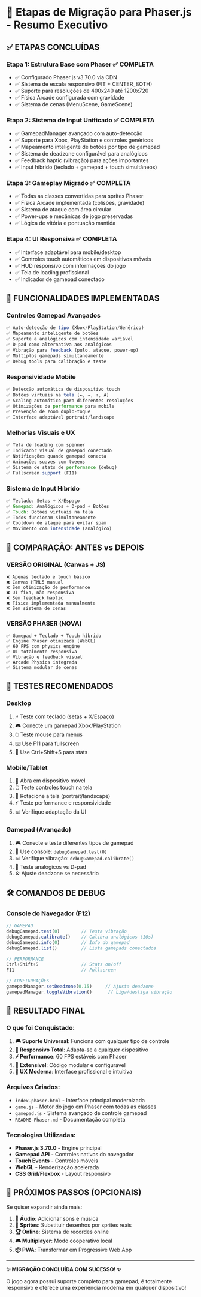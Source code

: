 # 🔄 Etapas de Migração para Phaser.js - Resumo Executivo

## ✅ ETAPAS CONCLUÍDAS

### **Etapa 1: Estrutura Base com Phaser** ✅ COMPLETA
- ✅ Configurado Phaser.js v3.70.0 via CDN
- ✅ Sistema de escala responsivo (FIT + CENTER_BOTH)
- ✅ Suporte para resoluções de 400x240 até 1200x720
- ✅ Física Arcade configurada com gravidade
- ✅ Sistema de cenas (MenuScene, GameScene)

### **Etapa 2: Sistema de Input Unificado** ✅ COMPLETA
- ✅ GamepadManager avançado com auto-detecção
- ✅ Suporte para Xbox, PlayStation e controles genéricos
- ✅ Mapeamento inteligente de botões por tipo de gamepad
- ✅ Sistema de deadzone configurável para analógicos
- ✅ Feedback haptic (vibração) para ações importantes
- ✅ Input híbrido (teclado + gamepad + touch simultâneos)

### **Etapa 3: Gameplay Migrado** ✅ COMPLETA
- ✅ Todas as classes convertidas para sprites Phaser
- ✅ Física Arcade implementada (colisões, gravidade)
- ✅ Sistema de ataque com área circular
- ✅ Power-ups e mecânicas de jogo preservadas
- ✅ Lógica de vitória e pontuação mantida

### **Etapa 4: UI Responsiva** ✅ COMPLETA
- ✅ Interface adaptável para mobile/desktop
- ✅ Controles touch automáticos em dispositivos móveis
- ✅ HUD responsivo com informações do jogo
- ✅ Tela de loading profissional
- ✅ Indicador de gamepad conectado

## 🎯 FUNCIONALIDADES IMPLEMENTADAS

### **Controles Gamepad Avançados**
```javascript
✅ Auto-detecção de tipo (Xbox/PlayStation/Genérico)
✅ Mapeamento inteligente de botões
✅ Suporte a analógicos com intensidade variável
✅ D-pad como alternativa aos analógicos
✅ Vibração para feedback (pulo, ataque, power-up)
✅ Múltiplos gamepads simultaneamente
✅ Debug tools para calibração e teste
```

### **Responsividade Mobile**
```javascript
✅ Detecção automática de dispositivo touch
✅ Botões virtuais na tela (←, →, ↑, A)
✅ Scaling automático para diferentes resoluções
✅ Otimizações de performance para mobile
✅ Prevenção de zoom duplo-toque
✅ Interface adaptável portrait/landscape
```

### **Melhorias Visuais e UX**
```javascript
✅ Tela de loading com spinner
✅ Indicador visual de gamepad conectado
✅ Notificações quando gamepad conecta
✅ Animações suaves com tweens
✅ Sistema de stats de performance (debug)
✅ Fullscreen support (F11)
```

### **Sistema de Input Híbrido**
```javascript
✅ Teclado: Setas + X/Espaço
✅ Gamepad: Analógicos + D-pad + Botões
✅ Touch: Botões virtuais na tela
✅ Todos funcionam simultaneamente
✅ Cooldown de ataque para evitar spam
✅ Movimento com intensidade (analógico)
```

## 🚀 COMPARAÇÃO: ANTES vs DEPOIS

### **VERSÃO ORIGINAL (Canvas + JS)**
```
❌ Apenas teclado e touch básico
❌ Canvas HTML5 manual
❌ Sem otimização de performance
❌ UI fixa, não responsiva
❌ Sem feedback haptic
❌ Física implementada manualmente
❌ Sem sistema de cenas
```

### **VERSÃO PHASER (NOVA)**
```
✅ Gamepad + Teclado + Touch híbrido
✅ Engine Phaser otimizada (WebGL)
✅ 60 FPS com physics engine
✅ UI totalmente responsiva
✅ Vibração e feedback visual
✅ Arcade Physics integrada
✅ Sistema modular de cenas
```

## 📱 TESTES RECOMENDADOS

### **Desktop**
1. ⚡ Teste com teclado (setas + X/Espaço)
2. 🎮 Conecte um gamepad Xbox/PlayStation
3. 🖱️ Teste mouse para menus
4. ⌨️ Use F11 para fullscreen
5. 🔧 Use Ctrl+Shift+S para stats

### **Mobile/Tablet**
1. 📱 Abra em dispositivo móvel
2. 👆 Teste controles touch na tela
3. 🔄 Rotacione a tela (portrait/landscape)
4. ⚡ Teste performance e responsividade
5. 📊 Verifique adaptação da UI

### **Gamepad (Avançado)**
1. 🎮 Conecte e teste diferentes tipos de gamepad
2. 🔧 Use console: `debugGamepad.test(0)` 
3. 📊 Verifique vibração: `debugGamepad.calibrate()`
4. 🎯 Teste analógicos vs D-pad
5. ⚙️ Ajuste deadzone se necessário

## 🛠️ COMANDOS DE DEBUG

### **Console do Navegador (F12)**
```javascript
// GAMEPAD
debugGamepad.test(0)        // Testa vibração
debugGamepad.calibrate()    // Calibra analógicos (10s)
debugGamepad.info(0)        // Info do gamepad
debugGamepad.list()         // Lista gamepads conectados

// PERFORMANCE  
Ctrl+Shift+S                // Stats on/off
F11                         // Fullscreen

// CONFIGURAÇÕES
gamepadManager.setDeadzone(0.15)     // Ajusta deadzone
gamepadManager.toggleVibration()      // Liga/desliga vibração
```

## 🎉 RESULTADO FINAL

### **O que foi Conquistado:**
1. **🎮 Suporte Universal**: Funciona com qualquer tipo de controle
2. **📱 Responsivo Total**: Adapta-se a qualquer dispositivo
3. **⚡ Performance**: 60 FPS estáveis com Phaser
4. **🔧 Extensível**: Código modular e configurável
5. **🎯 UX Moderna**: Interface profissional e intuitiva

### **Arquivos Criados:**
- `index-phaser.html` - Interface principal modernizada
- `game.js` - Motor do jogo em Phaser com todas as classes
- `gamepad.js` - Sistema avançado de controle gamepad  
- `README-Phaser.md` - Documentação completa

### **Tecnologias Utilizadas:**
- **Phaser.js 3.70.0** - Engine principal
- **Gamepad API** - Controles nativos do navegador
- **Touch Events** - Controles móveis
- **WebGL** - Renderização acelerada
- **CSS Grid/Flexbox** - Layout responsivo

## 🎯 PRÓXIMOS PASSOS (OPCIONAIS)

Se quiser expandir ainda mais:

1. **🎵 Áudio**: Adicionar sons e música
2. **🎨 Sprites**: Substituir desenhos por sprites reais
3. **🏆 Online**: Sistema de recordes online
4. **🎮 Multiplayer**: Modo cooperativo local
5. **📦 PWA**: Transformar em Progressive Web App

---

**✨ MIGRAÇÃO CONCLUÍDA COM SUCESSO! ✨**

O jogo agora possui suporte completo para gamepad, é totalmente responsivo e oferece uma experiência moderna em qualquer dispositivo!
